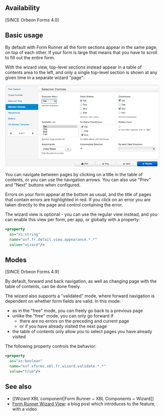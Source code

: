 ## Availability

[SINCE Orbeon Forms 4.0]

## Basic usage

By default with Form Runner all the form sections appear in the same page, on top of each other. If your form is large that means that you have to scroll to fill out the entire form.

With the wizard view, top-level sections instead appear in a table of contents area to the left, and only a single top-level section is shown at any given time in a separate wizard "page":

![Form Runner Wizard](images/fr-wizard.png)

You can navigate between pages by clicking on a title in the table of contents, or you can use the navigation arrows. You can also use "Prev" and "Next" buttons when configured.

Errors on your form appear at the bottom as usual, and the title of pages that contain errors are highlighted in red. If you click on an error you are taken directly to the page and control containing the error.

The wizard view is optional - you can use the regular view instead, and you can enable this view per form, per app, or globally with a property:

```xml
<property
  as="xs:string"
  name="oxf.fr.detail.view.appearance.*.*"
  value="wizard"/>
```

## Modes

[SINCE Orbeon Forms 4.9]

By default, forward and back navigation, as well as changing page with the table of contents, can be done freely.

The wizard also supports a "validated" mode, where forward navigation is dependent on whether form fields are valid. In this mode:

- as in the "free" mode, you can freely go back to a previous page
- unlike the "free" mode, you can only go forward if
  - there are no errors on the preceding and current page
  - or if you have already visited the next page
- the table of contents only allow you to select pages you have already visited 

The following property controls the behavior:

```xml
<property
  as="xs:boolean"
  name="oxf.xforms.xbl.fr.wizard.validate.*.*"
  value="true"/>
```

## See also

- [[Wizard XBL component|Form Runner ~ XBL Components ~ Wizard]]
- [Form Runner Wizard View](http://blog.orbeon.com/2012/12/form-runner-wizard-view.html): a blog post which introduces to the feature, with a video
